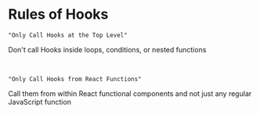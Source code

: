 # Rules of Hooks
    "Only Call Hooks at the Top Level"
Don't call Hooks inside loops, conditions, or nested functions

<br />

    "Only Call Hooks from React Functions"
Call them from within React functional components and not just any regular JavaScript function